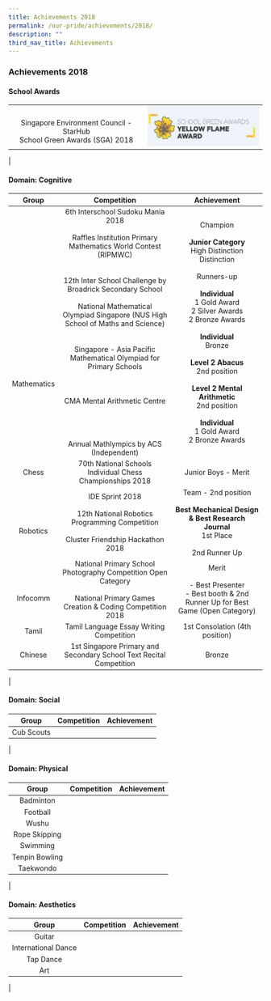 ```yaml
---
title: Achievements 2018
permalink: /our-pride/achievements/2018/
description: ""
third_nav_title: Achievements
---
```

### **Achievements 2018**
#### **School Awards**

|  |  |
|:---:|:---:|
| <br>Singapore Environment Council - StarHub<br>School Green Awards (SGA) 2018 | ![](/images/2019schaward.png) |
|

#### **Domain: Cognitive**

| Group | Competition | Achievement |
|:---:|:---:|:---:|
| <br><br><br><br><br><br><br><br><br><br><br><br>Mathematics | 6th Interschool Sudoku Mania 2018<br><br> Raffles Institution Primary Mathematics World Contest (RIPMWC)<br><br><br>12th Inter School Challenge by Broadrick Secondary School<br><br>National Mathematical Olympiad Singapore (NUS High School of Maths and Science)<br><br><br>Singapore - Asia Pacific Mathematical Olympiad for Primary Schools <br><br><br><br> CMA Mental Arithmetic Centre<br><br><br><br><br> Annual Mathlympics by ACS (Independent) | Champion<br><br>**Junior Category**<br>High Distinction<br>Distinction<br><br>Runners-up<br><br>**Individual**<br>1 Gold Award<br>2 Silver Awards<br>2 Bronze Awards<br><br>**Individual**<br>Bronze<br><br>**Level 2 Abacus**<br>2nd position<br><br>**Level 2 Mental Arithmetic**<br>2nd position<br><br>**Individual**<br>1 Gold Award<br>2 Bronze Awards | 
| Chess | 70th National Schools Individual Chess Championships 2018 | Junior Boys - Merit | 
| <br><br>Robotics | IDE Sprint 2018<br><br>12th National Robotics Programming Competition<br><br>Cluster Friendship Hackathon 2018 |  Team - 2nd position<br><br>**Best Mechanical Design & Best Research Journal**<br>1st Place<br><br>2nd Runner Up | 
| <br><br>Infocomm | National Primary School Photography Competition Open Category <br><br>National Primary Games Creation & Coding Competition 2018 | Merit<br><br>- Best Presenter<br>- Best booth & 2nd Runner Up for Best Game (Open Category) | 
| Tamil |  Tamil Language Essay Writing Competition | 1st Consolation (4th position) | 
| Chinese | 1st Singapore Primary and Secondary School Text Recital Competition | Bronze | 
|

#### **Domain: Social**

| Group | Competition | Achievement |
|:---:|:---:|:---:|
| Cub Scouts |  |  | 
|

#### **Domain: Physical**

| Group | Competition | Achievement |
|:---:|:---:|:---:|
| Badminton |  |  | 
| Football |  |  | 
| Wushu |  |  | 
| Rope Skipping |  |  | 
| Swimming |  |  | 
| Tenpin Bowling |  |  | 
| Taekwondo |  |  | 
|

#### **Domain: Aesthetics**

| Group | Competition | Achievement |
|:---:|:---:|:---:|
| Guitar |  |  |
| International Dance |  |  | 
| Tap Dance |  |  | 
| Art |  |  | 
|